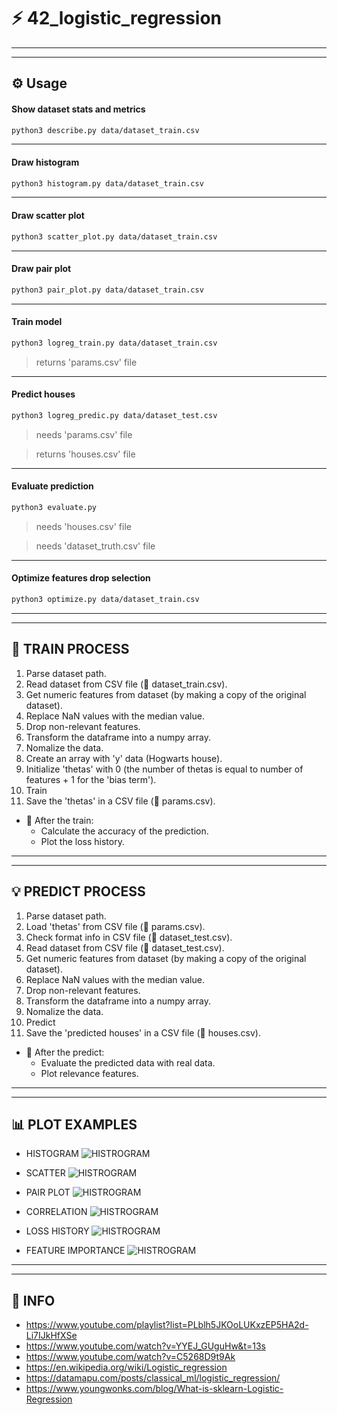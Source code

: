 # ⚡ 42_logistic_regression

---
--- 

## ⚙️ Usage

#### Show dataset stats and metrics
```sh
python3 describe.py data/dataset_train.csv
```

---

#### Draw histogram
```sh
python3 histogram.py data/dataset_train.csv
```

---

#### Draw scatter plot
```sh
python3 scatter_plot.py data/dataset_train.csv
```

---

#### Draw pair plot
```sh
python3 pair_plot.py data/dataset_train.csv
```

---

#### Train model
```sh
python3 logreg_train.py data/dataset_train.csv
```
> returns 'params.csv' file

---

#### Predict houses
```sh
python3 logreg_predic.py data/dataset_test.csv
```
> needs 'params.csv' file

> returns 'houses.csv' file

---

#### Evaluate prediction
```sh
python3 evaluate.py
```
> needs 'houses.csv' file

> needs 'dataset_truth.csv' file

---

#### Optimize features drop selection
```sh
python3 optimize.py data/dataset_train.csv
```

---
---

## 🚀 TRAIN PROCESS
1.  Parse dataset path.
2.  Read dataset from CSV file (📝 dataset_train.csv).
3.  Get numeric features from dataset (by making a copy of the original dataset).
4.  Replace NaN values with the median value.
5.  Drop non-relevant features.
6.  Transform the dataframe into a numpy array.
7.  Nomalize the data.
8.  Create an array with 'y' data (Hogwarts house).
9.  Initialize 'thetas' with 0 (the number of thetas is equal to number of features + 1 for the 'bias term').
10. Train
11. Save the 'thetas' in a CSV file (📝 params.csv).

*   🏁 After the train:
    *  Calculate the accuracy of the prediction.
    *  Plot the loss history.

---
---

## 💡 PREDICT PROCESS
1.  Parse dataset path.
2.  Load 'thetas' from CSV file (📝 params.csv).
3.  Check format info in CSV file (📝 dataset_test.csv).
4.  Read dataset from CSV file (📝 dataset_test.csv).
5.  Get numeric features from dataset (by making a copy of the original dataset).
6.  Replace NaN values with the median value.
7.  Drop non-relevant features.
8.  Transform the dataframe into a numpy array.
9.  Nomalize the data.
10. Predict
11. Save the 'predicted houses' in a CSV file (📝 houses.csv).

*   🏁 After the predict:
    *  Evaluate the predicted data with real data.
    *  Plot relevance features.

---
---

## 📊 PLOT EXAMPLES
+ HISTOGRAM
![HISTROGRAM](plots_examples/histogram_with_kde.png)

+ SCATTER
![HISTROGRAM](plots_examples/scatter_plot.png)

+ PAIR PLOT
![HISTROGRAM](plots_examples/pair_plot.png)

+ CORRELATION
![HISTROGRAM](plots_examples/correlation_matrix.png)

+ LOSS HISTORY
![HISTROGRAM](plots_examples/plot_loss_history.png)

+ FEATURE IMPORTANCE
![HISTROGRAM](plots_examples/plot_feature_importance.png)

---
---

## 📖 INFO
+ https://www.youtube.com/playlist?list=PLblh5JKOoLUKxzEP5HA2d-Li7IJkHfXSe
+ https://www.youtube.com/watch?v=YYEJ_GUguHw&t=13s
+ https://www.youtube.com/watch?v=C5268D9t9Ak
+ https://en.wikipedia.org/wiki/Logistic_regression
+ https://datamapu.com/posts/classical_ml/logistic_regression/
+ https://www.youngwonks.com/blog/What-is-sklearn-Logistic-Regression
